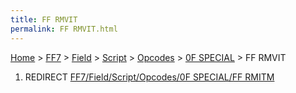 ```yaml
---
title: FF RMVIT
permalink: FF RMVIT.html
---
```


[Home](../../../../../Main%20Page.md) > [FF7](../../../../../FF7.md) > [Field](../../../../Field.md) > [Script](../../../Script.md) > [Opcodes](../../Opcodes.md) > [0F SPECIAL](../0F%20SPECIAL.md) > FF RMVIT

1.  REDIRECT [FF7/Field/Script/Opcodes/0F SPECIAL/FF RMITM][]

  [FF7/Field/Script/Opcodes/0F SPECIAL/FF RMITM]: ../0F%20SPECIAL/FF%20RMITM.md
    "wikilink"
